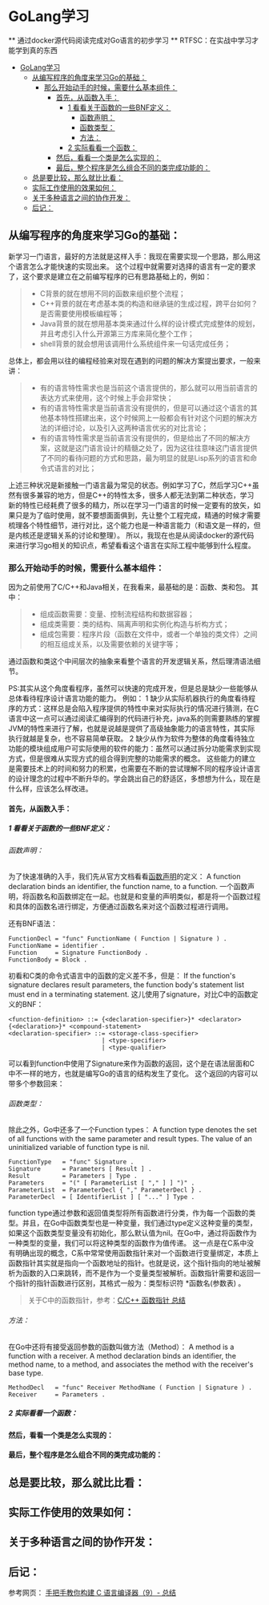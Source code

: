 # GoLang学习

** 通过docker源代码阅读完成对Go语言的初步学习
** RTFSC：在实战中学习才能学到真的东西

<!-- TOC -->

- [GoLang学习](#golang%E5%AD%A6%E4%B9%A0)
    - [从编写程序的角度来学习Go的基础：](#%E4%BB%8E%E7%BC%96%E5%86%99%E7%A8%8B%E5%BA%8F%E7%9A%84%E8%A7%92%E5%BA%A6%E6%9D%A5%E5%AD%A6%E4%B9%A0go%E7%9A%84%E5%9F%BA%E7%A1%80)
        - [那么开始动手的时候，需要什么基本组件：](#%E9%82%A3%E4%B9%88%E5%BC%80%E5%A7%8B%E5%8A%A8%E6%89%8B%E7%9A%84%E6%97%B6%E5%80%99%E9%9C%80%E8%A6%81%E4%BB%80%E4%B9%88%E5%9F%BA%E6%9C%AC%E7%BB%84%E4%BB%B6)
            - [首先，从函数入手：](#%E9%A6%96%E5%85%88%E4%BB%8E%E5%87%BD%E6%95%B0%E5%85%A5%E6%89%8B)
                - [1 看看关于函数的一些BNF定义：](#1-%E7%9C%8B%E7%9C%8B%E5%85%B3%E4%BA%8E%E5%87%BD%E6%95%B0%E7%9A%84%E4%B8%80%E4%BA%9Bbnf%E5%AE%9A%E4%B9%89)
                    - [函数声明：](#%E5%87%BD%E6%95%B0%E5%A3%B0%E6%98%8E)
                    - [函数类型：](#%E5%87%BD%E6%95%B0%E7%B1%BB%E5%9E%8B)
                    - [方法：](#%E6%96%B9%E6%B3%95)
                - [2 实际看看一个函数：](#2-%E5%AE%9E%E9%99%85%E7%9C%8B%E7%9C%8B%E4%B8%80%E4%B8%AA%E5%87%BD%E6%95%B0)
            - [然后，看看一个类是怎么实现的：](#%E7%84%B6%E5%90%8E%E7%9C%8B%E7%9C%8B%E4%B8%80%E4%B8%AA%E7%B1%BB%E6%98%AF%E6%80%8E%E4%B9%88%E5%AE%9E%E7%8E%B0%E7%9A%84)
            - [最后，整个程序是怎么组合不同的类完成功能的：](#%E6%9C%80%E5%90%8E%E6%95%B4%E4%B8%AA%E7%A8%8B%E5%BA%8F%E6%98%AF%E6%80%8E%E4%B9%88%E7%BB%84%E5%90%88%E4%B8%8D%E5%90%8C%E7%9A%84%E7%B1%BB%E5%AE%8C%E6%88%90%E5%8A%9F%E8%83%BD%E7%9A%84)
    - [总是要比较，那么就比比看：](#%E6%80%BB%E6%98%AF%E8%A6%81%E6%AF%94%E8%BE%83%E9%82%A3%E4%B9%88%E5%B0%B1%E6%AF%94%E6%AF%94%E7%9C%8B)
    - [实际工作使用的效果如何：](#%E5%AE%9E%E9%99%85%E5%B7%A5%E4%BD%9C%E4%BD%BF%E7%94%A8%E7%9A%84%E6%95%88%E6%9E%9C%E5%A6%82%E4%BD%95)
    - [关于多种语言之间的协作开发：](#%E5%85%B3%E4%BA%8E%E5%A4%9A%E7%A7%8D%E8%AF%AD%E8%A8%80%E4%B9%8B%E9%97%B4%E7%9A%84%E5%8D%8F%E4%BD%9C%E5%BC%80%E5%8F%91)
    - [后记：](#%E5%90%8E%E8%AE%B0)

<!-- /TOC -->

## 从编写程序的角度来学习Go的基础：
新学习一门语言，最好的方法就是这样入手：我现在需要实现一个思路，那么用这个语言怎么才能快速的实现出来。
这个过程中就需要对选择的语言有一定的要求了，这个要求是建立在之前编写程序的已有思路基础上的，例如：
> - C背景的就在想用不同的函数来组织整个流程；
> - C++背景的就在考虑基本类的构造和继承链的生成过程，跨平台如何？是否需要使用模板编程等；
> - Java背景的就在想用基本类来通过什么样的设计模式完成整体的规划，并且考虑引入什么开源第三方库来简化整个工作；
> - shell背景的就会想用该调用什么系统组件来一句话完成任务；

总体上，都会用以往的编程经验来对现在遇到的问题的解决方案提出要求，一般来讲：
> - 有的语言特性需求也是当前这个语言提供的，那么就可以用当前语言的表达方式来使用，这个时候上手会非常快；
> - 有的语言特性需求是当前语言没有提供的，但是可以通过这个语言的其他基本特性搭建出来，这个时候网上一般都会有针对这个问题的解决方法的详细讨论，以及引入这两种语言优劣的对比言论；
> - 有的语言特性需求是当前语言没有提供的，但是给出了不同的解决方案，这就是这门语言设计的精髓之处了，因为这往往意味这门语言提供了不同的看待问题的方式和思路，最为明显的就是Lisp系列的语言和命令式语言的对比；

上述三种状况是新接触一门语言最为常见的状态。例如学习了C，然后学习C++虽然有很多兼容的地方，但是C++的特性太多，很多人都无法到第二种状态，学习新的特性已经耗费了很多的精力，所以在学习一门语言的时候一定要有的放矢，如果只是为了临时使用，就不要想面面俱到，先让整个工程完成，精通的时候才需要梳理各个特性细节，进行对比，这个能力也是一种语言能力（和语文是一样的，但是内核还是逻辑关系的讨论和整理）。
所以，我现在也是从阅读docker的源代码来进行学习go相关的知识点，希望看看这个语言在实际工程中能够到什么程度。

### 那么开始动手的时候，需要什么基本组件：
因为之前使用了C/C++和Java相关，在我看来，最基础的是：函数、类和包。
其中：
> - 组成函数需要：变量、控制流程结构和数据容器；
> - 组成类需要：类的结构、隔离声明和实例化构造与析构方式；
> - 组成包需要：程序片段（函数在文件中，或者一个单独的类文件）之间的相互组成关系，以及需要依赖的关键字等；

通过函数和类这个中间层次的抽象来看整个语言的开发逻辑关系，然后理清语法细节。

PS:其实从这个角度看程序，虽然可以快速的完成开发，但是总是缺少一些能够从总体看待程序设计语言功能的能力。
例如：
1 缺少从实际机器执行的角度看待程序的方式：这样总是会陷入程序提供的特性中来对实际执行的情况进行猜测，在C语言中这一点可以通过阅读汇编得到的代码进行补充，java系的则需要熟练的掌握JVM的特性来进行了解，也就是说越是提供了高级抽象能力的语言特性，其实际执行就越是复杂，也不容易简单获取。
2 缺少从作为软件为整体的角度看待独立功能的模块组成用户可实际使用的软件的能力：虽然可以通过拆分功能需求到实现方式，但是很难从实现方式的组合得到完整的功能需求的概念。
这些能力的建立是需要技术上的时间和努力的积累，也需要在不断的尝试理解不同的程序设计语言的设计理念的过程中不断升华的。学会跳出自己的舒适区，多想想为什么，现在是什么样，应该怎么样改进。

#### 首先，从函数入手：

##### 1 看看关于函数的一些BNF定义：

###### 函数声明：
为了快速准确的入手，我们先从官方文档看看[函数声明](https://golang.org/ref/spec#Function_declarations)的定义：
A function declaration binds an identifier, the function name, to a function.
一个函数声明，将函数名和函数绑定在一起。也就是和变量的声明类似，都是将一个函数过程和具体的函数名进行绑定，方便通过函数名来对这个函数过程进行调用。

还有BNF语法：
```BNF
FunctionDecl = "func" FunctionName ( Function | Signature ) .
FunctionName = identifier .
Function     = Signature FunctionBody .
FunctionBody = Block .
```
初看和C类的命令式语言中的函数的定义差不多，但是：
If the function's signature declares result parameters, the function body's statement list must end in a terminating statement.
这儿使用了signature，对比C中的函数定义的BNF：
```BNF
<function-definition> ::= {<declaration-specifier>}* <declarator> {<declaration>}* <compound-statement>
<declaration-specifier> ::= <storage-class-specifier>
                          | <type-specifier>
                          | <type-qualifier>
```
可以看到function中使用了Signature来作为函数的返回，这个是在语法层面和C中不一样的地方，也就是编写Go的语言的结构发生了变化。
这个返回的内容可以带多个参数回来：

###### 函数类型：
除此之外，Go中还多了一个Function types：
A function type denotes the set of all functions with the same parameter and result types. The value of an uninitialized variable of function type is nil.
```BNF
FunctionType   = "func" Signature .
Signature      = Parameters [ Result ] .
Result         = Parameters | Type .
Parameters     = "(" [ ParameterList [ "," ] ] ")" .
ParameterList  = ParameterDecl { "," ParameterDecl } .
ParameterDecl  = [ IdentifierList ] [ "..." ] Type .
```
function type通过参数和返回值类型将所有函数进行分类，作为每一个函数的类型。并且，在Go中函数类型也是一种变量，我们通过type定义这种变量的类型，如果这个函数类型变量没有初始化，那么默认值为nil。在Go中，通过将函数作为一种类型的变量，我们可以将这种类型的函数作为值传递。
这一点是在C系中没有明确出现的概念，C系中常常使用函数指针来对一个函数进行变量绑定，本质上函数指针其实就是指向一个函数地址的指针。也就是说，这个指针指向的地址被解析为函数的入口来跳转，而不是作为一个变量类型被解析。函数指针需要和返回一个指针的指针函数进行区别，其格式一般为：类型标识符 *函数名(参数表) 。
> 关于C中的函数指针，参考：[C/C++ 函数指针 总结](http://www.cnblogs.com/pengdonglin137/p/3241900.html)

###### 方法：
在Go中还将有接受返回参数的函数叫做方法（Method）：
A method is a function with a receiver. A method declaration binds an identifier, the method name, to a method, and associates the method with the receiver's base type.
```BNF
MethodDecl   = "func" Receiver MethodName ( Function | Signature ) .
Receiver     = Parameters .
```


##### 2 实际看看一个函数：




#### 然后，看看一个类是怎么实现的：

#### 最后，整个程序是怎么组合不同的类完成功能的：


## 总是要比较，那么就比比看：

## 实际工作使用的效果如何：

## 关于多种语言之间的协作开发：

## 后记：


参考网页：
[手把手教你构建 C 语言编译器（9）- 总结](http://lotabout.me/2016/write-a-C-interpreter-9/)
